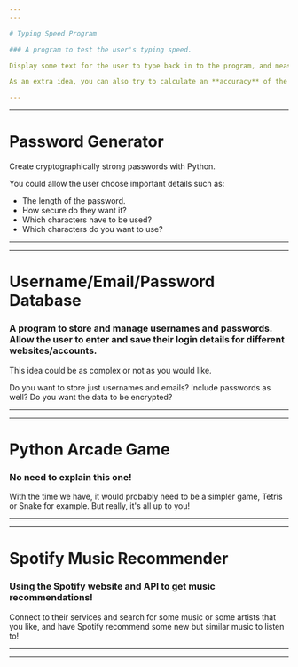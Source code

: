 ```yaml
---
---

# Typing Speed Program

### A program to test the user's typing speed.

Display some text for the user to type back in to the program, and measure the time it takes. You can then calculate words and/or characters typed per minute `(wpm / cpm)`

As an extra idea, you can also try to calculate an **accuracy** of the users typing. How many mistakes were made for example, or a percentage accuracy.

---
```


---

# Password Generator

Create cryptographically strong passwords with Python.

You could allow the user choose important details such as:

-   The length of the password.
-   How secure do they want it?
-   Which characters have to be used?
-   Which characters do you want to use?

---

---

# Username/Email/Password Database

### A program to store and manage usernames and passwords. Allow the user to enter and save their login details for different websites/accounts.

This idea could be as complex or not as you would like.

Do you want to store just usernames and emails? Include passwords as well? Do you want the data to be encrypted?

---

---

# Python Arcade Game

### No need to explain this one!

With the time we have, it would probably need to be a simpler game, Tetris or Snake for example. But really, it's all up to you!

---

---

# Spotify Music Recommender

### Using the Spotify website and API to get music recommendations!

Connect to their services and search for some music or some artists that you like, and have Spotify recommend some new but similar music to listen to!


---

---

